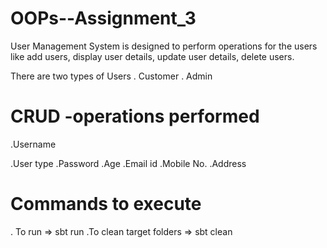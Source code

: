 # OOPs--Assignment_3
User Management System is designed to perform operations for the users like add users, display user details, update user details, delete users.

There are two types of Users
. Customer
. Admin
# CRUD -operations performed
.Username

.User type
.Password
.Age
.Email id
.Mobile No.
.Address 
# Commands to execute
. To run =>  sbt run
.To clean target folders => sbt clean
